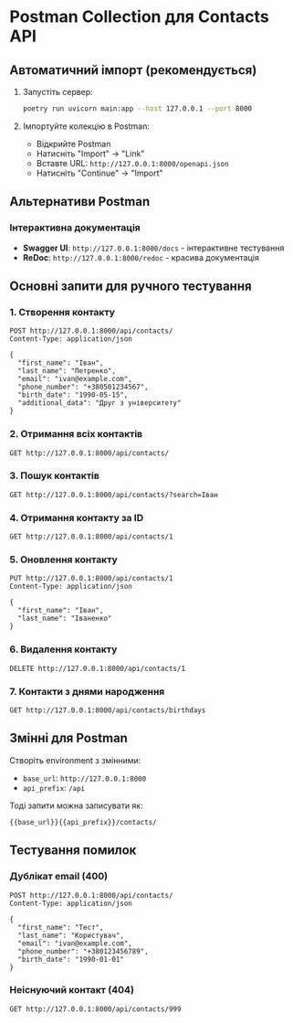 # Postman Collection для Contacts API

## Автоматичний імпорт (рекомендується)

1. Запустіть сервер:
   ```bash
   poetry run uvicorn main:app --host 127.0.0.1 --port 8000
   ```

2. Імпортуйте колекцію в Postman:
   - Відкрийте Postman
   - Натисніть "Import" → "Link" 
   - Вставте URL: `http://127.0.0.1:8000/openapi.json`
   - Натисніть "Continue" → "Import"

## Альтернативи Postman

### Інтерактивна документація
- **Swagger UI**: `http://127.0.0.1:8000/docs` - інтерактивне тестування
- **ReDoc**: `http://127.0.0.1:8000/redoc` - красива документація

## Основні запити для ручного тестування

### 1. Створення контакту
```
POST http://127.0.0.1:8000/api/contacts/
Content-Type: application/json

{
  "first_name": "Іван",
  "last_name": "Петренко",
  "email": "ivan@example.com",
  "phone_number": "+380501234567",
  "birth_date": "1990-05-15",
  "additional_data": "Друг з університету"
}
```

### 2. Отримання всіх контактів
```
GET http://127.0.0.1:8000/api/contacts/
```

### 3. Пошук контактів
```
GET http://127.0.0.1:8000/api/contacts/?search=Іван
```

### 4. Отримання контакту за ID
```
GET http://127.0.0.1:8000/api/contacts/1
```

### 5. Оновлення контакту
```
PUT http://127.0.0.1:8000/api/contacts/1
Content-Type: application/json

{
  "first_name": "Іван",
  "last_name": "Іваненко"
}
```

### 6. Видалення контакту
```
DELETE http://127.0.0.1:8000/api/contacts/1
```

### 7. Контакти з днями народження
```
GET http://127.0.0.1:8000/api/contacts/birthdays
```

## Змінні для Postman

Створіть environment з змінними:
- `base_url`: `http://127.0.0.1:8000`
- `api_prefix`: `/api`

Тоді запити можна записувати як:
```
{{base_url}}{{api_prefix}}/contacts/
```

## Тестування помилок

### Дублікат email (400)
```
POST http://127.0.0.1:8000/api/contacts/
Content-Type: application/json

{
  "first_name": "Тест",
  "last_name": "Користувач",
  "email": "ivan@example.com",
  "phone_number": "+380123456789",
  "birth_date": "1990-01-01"
}
```

### Неіснуючий контакт (404)
```
GET http://127.0.0.1:8000/api/contacts/999
```